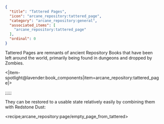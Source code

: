 ```json
{
  "title": "Tattered Pages",
  "icon": "arcane_repository:tattered_page",
  "category": "arcane_repository:general",
  "associated_items": [
    "arcane_repository:tattered_page"
  ],
  "ordinal": 0
}
```

Tattered Pages are remnants of ancient Repository Books that have been left around the world, 
primarily being found in dungeons and dropped by Zombies.





<|item-spotlight@lavender:book_components|item=arcane_repository:tattered_page|>

;;;;;

They can be restored to a usable state relatively easily
by combining them with Redstone Dust:

<recipe;arcane_repository:page/empty_page_from_tattered>
